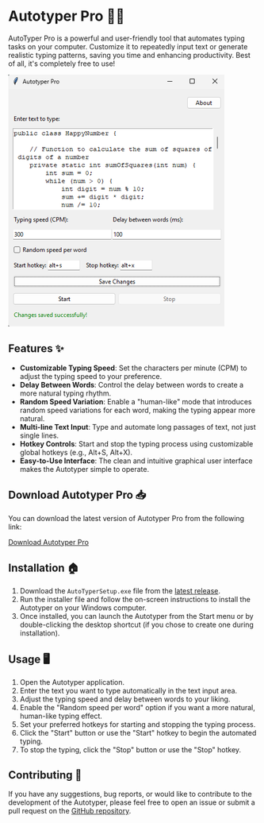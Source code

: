 # Autotyper Pro 🤖✨

AutoTyper Pro is a powerful and user-friendly tool that automates typing tasks on your computer. Customize it to repeatedly input text or generate realistic typing patterns, saving you time and enhancing productivity. Best of all, it's completely free to use!

![Autotyper Screenshot](assets/images/AutoTyper.png)

## Features ✨

- **Customizable Typing Speed**: Set the characters per minute (CPM) to adjust the typing speed to your preference.
- **Delay Between Words**: Control the delay between words to create a more natural typing rhythm.
- **Random Speed Variation**: Enable a "human-like" mode that introduces random speed variations for each word, making the typing appear more natural.
- **Multi-line Text Input**: Type and automate long passages of text, not just single lines.
- **Hotkey Controls**: Start and stop the typing process using customizable global hotkeys (e.g., Alt+S, Alt+X).
- **Easy-to-Use Interface**: The clean and intuitive graphical user interface makes the Autotyper simple to operate.

## Download Autotyper Pro 📥

You can download the latest version of Autotyper Pro from the following link:

[Download Autotyper Pro](https://github.com/srijanpathak03/Autotyper/releases/download/v1.0/AutoTyperSetup.exe)


## Installation 🏠

1. Download the `AutoTyperSetup.exe` file from the [latest release](https://github.com/srijanpathak03/Autotyper/releases/latest).
2. Run the installer file and follow the on-screen instructions to install the Autotyper on your Windows computer.
3. Once installed, you can launch the Autotyper from the Start menu or by double-clicking the desktop shortcut (if you chose to create one during installation).

## Usage 🖥️

1. Open the Autotyper application.
2. Enter the text you want to type automatically in the text input area.
3. Adjust the typing speed and delay between words to your liking.
4. Enable the "Random speed per word" option if you want a more natural, human-like typing effect.
5. Set your preferred hotkeys for starting and stopping the typing process.
6. Click the "Start" button or use the "Start" hotkey to begin the automated typing.
7. To stop the typing, click the "Stop" button or use the "Stop" hotkey.

## Contributing 🤝

If you have any suggestions, bug reports, or would like to contribute to the development of the Autotyper, please feel free to open an issue or submit a pull request on the [GitHub repository](https://github.com/srijanpathak03/Autotyper).

